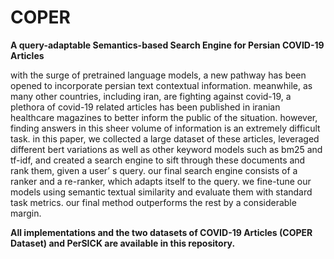 # COPER
**A query-adaptable Semantics-based Search Engine for Persian COVID-19 Articles**

with the surge of pretrained language models, a new pathway has been opened to incorporate persian text contextual information. meanwhile, as many other countries, including iran, are fighting against covid-19, a plethora of covid-19 related articles has been published in iranian healthcare magazines to better inform the public of the situation. however, finding answers in this sheer volume of information is an extremely difficult task. in this paper, we collected a large dataset of these articles, leveraged different bert variations as well as other keyword models such as bm25 and tf-idf, and created a search engine to sift through these documents and rank them, given a user’ s query. our final search engine consists of a ranker and a re-ranker, which adapts itself to the query. we fine-tune our models using semantic textual similarity and evaluate them with standard task metrics. our final method outperforms the rest by a considerable margin.

**All implementations and the two datasets of COVID-19 Articles (COPER Dataset) and PerSICK are available in this repository.**
